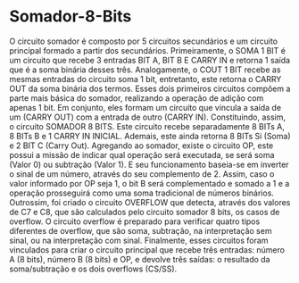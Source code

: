 # Somador-8-Bits
O circuito somador é composto por 5 circuitos secundários e um circuito principal formado a partir dos secundários. Primeiramente, o SOMA 1 BIT é um circuito que recebe 3 entradas BIT A, BIT B E CARRY IN e retorna 1 saída que é a soma binária desses três. Analogamente, o COUT 1 BIT recebe as mesmas entradas do circuito soma 1 bit, entretanto, este retorna o CARRY OUT da soma binária dos termos. Esses dois primeiros circuitos compõem a parte mais básica do somador, realizando a operação de adição com apenas 1 bit. Em conjunto, eles formam um circuito que vincula a saída de um (CARRY OUT) com a entrada de outro (CARRY IN). Constituindo, assim, o circuito SOMADOR 8 BITS. Este circuito recebe separadamente 8 BITs A, 8 BITs B e 1 CARRY IN INICIAL. Ademais, este ainda retorna 8 BITs Si (Soma) e 2 BIT C (Carry Out). Agregando ao somador, existe o circuito OP, este possui a missão de indicar qual operação será executada, se será soma (Valor 0) ou subtração (Valor 1). E seu funcionamento baseia-se em inverter o sinal de um número, através do seu complemento de 2. Assim, caso o valor informado por OP seja 1, o bit B será complementado e somado a 1 e a operação prosseguirá como uma soma tradicional de números binários. Outrossim, foi criado o circuito OVERFLOW que detecta, através dos valores de C7 e C8, que são calculados pelo circuito somador 8 bits, os casos de overflow. O circuito overflow é preparado para verificar quatro tipos diferentes de overflow, que são soma, subtração, na interpretação sem sinal, ou na interpretação com sinal. Finalmente, esses circuitos foram vinculados para criar o circuito principal que recebe três entradas: número A (8 bits), número B (8 bits) e OP, e devolve três saídas: o resultado da soma/subtração e os dois overflows (CS/SS).
